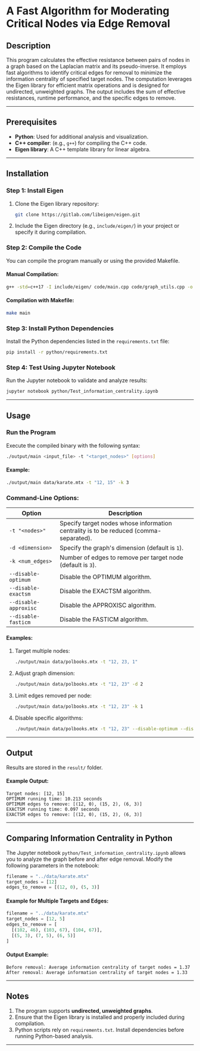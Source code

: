 
# A Fast Algorithm for Moderating Critical Nodes via Edge Removal

## Description

This program calculates the effective resistance between pairs of nodes in a graph based on the Laplacian matrix and its pseudo-inverse. It employs fast algorithms to identify critical edges for removal to minimize the information centrality of specified target nodes. The computation leverages the Eigen library for efficient matrix operations and is designed for undirected, unweighted graphs. The output includes the sum of effective resistances, runtime performance, and the specific edges to remove.

---

## Prerequisites

- **Python**: Used for additional analysis and visualization.
- **C++ compiler**: (e.g., `g++`) for compiling the C++ code.
- **Eigen library**: A C++ template library for linear algebra.

---

## Installation

### Step 1: Install Eigen
1. Clone the Eigen library repository:
   ```bash
   git clone https://gitlab.com/libeigen/eigen.git
   ```
2. Include the Eigen directory (e.g., `include/eigen/`) in your project or specify it during compilation.

### Step 2: Compile the Code
You can compile the program manually or using the provided Makefile.

#### Manual Compilation:
```bash
g++ -std=c++17 -I include/eigen/ code/main.cpp code/graph_utils.cpp -o output/main -O3
```

#### Compilation with Makefile:
```bash
make main
```

### Step 3: Install Python Dependencies
Install the Python dependencies listed in the `requirements.txt` file:
```bash
pip install -r python/requirements.txt
```

### Step 4: Test Using Jupyter Notebook
Run the Jupyter notebook to validate and analyze results:
```bash
jupyter notebook python/Test_information_centrality.ipynb
```

---

## Usage

### Run the Program
Execute the compiled binary with the following syntax:
```bash
./output/main <input_file> -t "<target_nodes>" [options]
```

#### Example:
```bash
./output/main data/karate.mtx -t "12, 15" -k 3
```

### Command-Line Options:
| Option                   | Description                                                                                           |
|--------------------------|-------------------------------------------------------------------------------------------------------|
| `-t "<nodes>"`           | Specify target nodes whose information centrality is to be reduced (comma-separated).                |
| `-d <dimension>`         | Specify the graph's dimension (default is `1`).                                                      |
| `-k <num_edges>`         | Number of edges to remove per target node (default is `3`).                                          |
| `--disable-optimum`      | Disable the OPTIMUM algorithm.                                                                       |
| `--disable-exactsm`      | Disable the EXACTSM algorithm.                                                                       |
| `--disable-approxisc`    | Disable the APPROXISC algorithm.                                                                     |
| `--disable-fasticm`      | Disable the FASTICM algorithm.                                                                       |

#### Examples:
1. Target multiple nodes:
   ```bash
   ./output/main data/polbooks.mtx -t "12, 23, 1"
   ```
2. Adjust graph dimension:
   ```bash
   ./output/main data/polbooks.mtx -t "12, 23" -d 2
   ```
3. Limit edges removed per node:
   ```bash
   ./output/main data/polbooks.mtx -t "12, 23" -k 1
   ```
4. Disable specific algorithms:
   ```bash
   ./output/main data/polbooks.mtx -t "12, 23" --disable-optimum --disable-exactsm
   ```

---

## Output

Results are stored in the `result/` folder.

#### Example Output:
```text
Target nodes: [12, 15]
OPTIMUM running time: 10.213 seconds
OPTIMUM edges to remove: [(12, 0), (15, 2), (6, 3)]
EXACTSM running time: 0.097 seconds
EXACTSM edges to remove: [(12, 0), (15, 2), (6, 3)]
```

---

## Comparing Information Centrality in Python

The Jupyter notebook `python/Test_information_centrality.ipynb` allows you to analyze the graph before and after edge removal. Modify the following parameters in the notebook:
```python
filename = "../data/karate.mtx"
target_nodes = [12]
edges_to_remove = [(12, 0), (5, 3)]
```

#### Example for Multiple Targets and Edges:
```python
filename = "../data/karate.mtx"
target_nodes = [12, 5]
edges_to_remove = [
  [(102, 46), (103, 67), (104, 67)],
  [(5, 3), (7, 5), (6, 5)]
]
```

#### Output Example:
```text
Before removal: Average information centrality of target nodes = 1.37
After removal: Average information centrality of target nodes = 1.33
```

---

## Notes

1. The program supports **undirected, unweighted graphs**.
2. Ensure that the Eigen library is installed and properly included during compilation.
3. Python scripts rely on `requirements.txt`. Install dependencies before running Python-based analysis.

---
